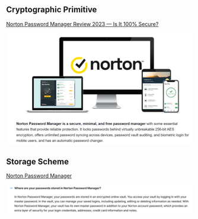 ## Cryptographic Primitive

[Norton Password Manager Review 2023 — Is It 100% Secure?](https://www.safetydetectives.com/best-password-managers/norton-password-manager/)

![encryption](fig/encryption.png)

## Storage Scheme

[Norton Password Manager](https://malaysia.norton.com/feature/password-manager#faq)

![storage](fig/storage.png)
